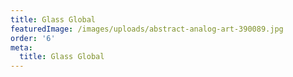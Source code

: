 ```yaml
---
title: Glass Global
featuredImage: /images/uploads/abstract-analog-art-390089.jpg
order: '6'
meta:
  title: Glass Global
---
```


